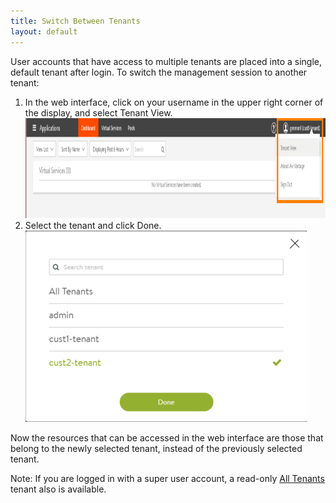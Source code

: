 ```yaml
---
title: Switch Between Tenants
layout: default
---
```

User accounts that have access to multiple tenants are placed into a single, default tenant after login. To switch the management session to another tenant:

1. In the web interface, click on your username in the upper right corner of the display, and select Tenant View.
<a href="img/tenant-switch1.png"><img src="img/tenant-switch1.png" alt="tenant-switch1" width="1060" height="160"></a>
1. Select the tenant and click Done.
<a href="img/tenant-switch2.png"><img src="img/tenant-switch2.png" alt="tenant-switch2" width="450" height="306"></a>

Now the resources that can be accessed in the web interface are those that belong to the newly selected tenant, instead of the previously selected tenant.

Note: If you are logged in with a super user account, a read-only <a href="/all-tenants-view">All Tenants</a> tenant also is available.